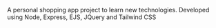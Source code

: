 A personal shopping app project to learn new technologies. Developed using Node, Express, EJS, JQuery and Tailwind CSS
